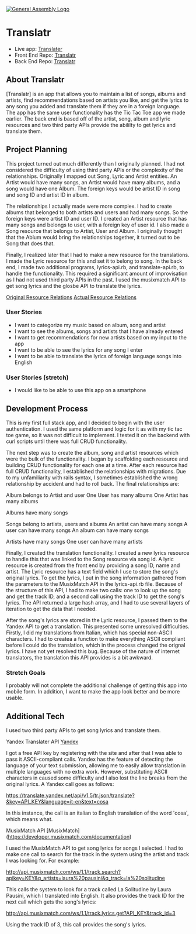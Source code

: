 [![General Assembly Logo](https://camo.githubusercontent.com/1a91b05b8f4d44b5bbfb83abac2b0996d8e26c92/687474703a2f2f692e696d6775722e636f6d2f6b6538555354712e706e67)](https://generalassemb.ly/education/web-development-immersive)

# Translatr

 - Live app: [Translater](https://jscohen.github.io/translatr_front/)
 - Front End Repo: [Translatr](https://github.com/jscohen/translatr_front)
 - Back End Repo: [Translatr](https://github.com/jscohen/translatr_backend)

## About Translatr

[Translatr] is an app that allows you to maintain a list of songs, albums and artists, find recommendations based on artists you like, and get the lyrics to any song you added and translate them if they are in a foreign language.  The app has the same user functionality has the Tic Tac Toe app we made earlier.  The back end is based off of the artist, song, album and lyric resources and two third party APIs provide the abililty to get lyrics and translate them.

## Project Planning

This project turned out much differently than I originally planned.  I had not considered the difficulty of using third party APIs or the complexity of the relationships.  Originally I mapped out Song, Lyric and Artist entities.  An Artist would have many songs, an Artist would have many albums, and a song would have one Album.  The foreign keys would be artist ID in song and song ID and artist ID in album.

The relationships I actually made were more complex.  I had to create albums that belonged to both artists and users and had many songs.  So the foreign keys were artist ID and user ID.  I created an Artist resource that has many songs and belongs to user, with a foreign key of user id.  I also made a Song resource that belongs to Artist, User and Album.  I originally thought that the Ablum would bring the relationships together, it turned out to be Song that does that.

Finally, I realized later that I had to make a new resource for the translations.  I made the Lyric resource for this and set it to belong to song.  In the back end, I made two additional programs, lyrics-api.rb, and translate-api.rb, to handle the functionality.  This required a significant amount of improvisation as I had not used third party APIs in the past.  I used the musixmatch API to get song lyrics and the glosbe API to translate the lyrics.

[Original Resource Relations](http://i.imgur.com/KpPiMIh.jpg)
[Actual Resource Relations](http://i.imgur.com/XdImP7V.jpg)

### User Stories

 - I want to categorize my music based on album, song and artist
 - I want to see the albums, songs and artists that I have already entered
 - I want to get recommendations for new artists based on my input to the app
 - I want to be able to see the lyrics for any song I enter
 - I want to be able to translate the lyrics of foreign language songs into English


### User Stories (stretch)
 - I would like to be able to use this app on a smartphone

## Development Process

This is my first full stack app, and I decided to begin with the user authentication.  I used the same platform and logic for it as with my tic tac toe game, so it was not difficult to implement.  I tested it on the backend with curl scripts until there was full CRUD functionality.

The next step was to create the album, song and artist resources which were the bulk of the functionality.  I began by scaffolding each resource and building CRUD functionality for each one at a time.  After each resource had full CRUD functionality, I established the relationships with migrations.  Due to my unfamiliarity with rails syntax, I sometimes established the wrong relationship by accident and had to roll back.  The final relationships are:

Album belongs to Artist and user
One User has many albums
One Artist has many albums

Albums have many songs

Songs belong to artists, users and albums
An artist can have many songs
A user can have many songs
An album can have many songs

Artists have many songs
One user can have many artists

Finally, I created the translation functionality.  I created a new lyrics resource to handle this that was linked to the Song resource via song id.  A lyric resource is created from the front end by providing a song ID, name and artist.  The Lyric resource has a text field which I use to store the song's original lyrics.  To get the lyrics, I put in the song information gathered from the parameters to the MusixMatch API in the lyrics-api.rb file.  Because of the structure of this API, I had to make two calls: one to look up the song and get the track ID, and a second call using the track ID to get the song's lyrics.  The API returned a large hash array, and I had to use several layers of iteration to get the data that I needed.

After the song's lyrics are stored in the Lyric resource, I passed them to the Yandex API to get a translation.  This presented some unresolved difficulties.  Firstly, I did my translations from Italian, which has special non-ASCII characters.  I had to createa a function to make everything ASCII compliant before I could do the translation, which in the process changed the orignal lyrics.  I have not yet resolved this bug.  Because of the nature of internet translators, the translation this API provides is a bit awkward.

### Stretch Goals

I probably will not complete the additional challenge of getting this app into mobile form.  In addition, I want to make the app look better and be more usable.

## Additional Tech

I used two third party APIs to get song lyrics and translate them.

Yandex Translater API [Yandex](https://tech.yandex.com/translate/)

I got a free API key by registering with the site and after that I was able to pass it ASCII-compliant calls.  Yandex has the feature of detecting the language of your text submission, allowing me to easily allow translation in multiple languages with no extra work.  However, substituting ASCII characters in caused some difficulty and I also lost the line breaks from the original lyrics.  A Yandex call goes as follows:

https://translate.yandex.net/api/v1.5/tr.json/translate?&key=API_KEY&language=it-en&text=cosa

In this instance, the call is an italian to English translation of the word 'cosa', which means what.

MusixMatch API [MusixMatch] (https://developer.musixmatch.com/documentation)

I used the MusixMatch API to get song lyrics for songs I selected.  I had to make one call to search for the track in the system using the artist and track I was looking for.  For example:

http://api.musixmatch.com/ws/1.1/track.search?apikey=KEY&q_artists=laura%20pausini&q_track=la%20solitudine

This calls the system to look for a track called La Solitudine by Laura Pausini, which I translated into English.  It also provides the track ID for the next call which gets the song's lyrics:

http://api.musixmatch.com/ws/1.1/track.lyrics.get?API_KEY&track_id=3

Using the track ID of 3, this call provides the song's lyrics.
